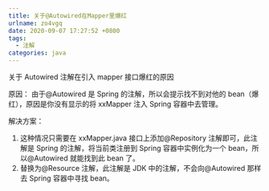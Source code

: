 ```yaml
---
title: 关于@Autowired在Mapper里爆红
urlname: zo4vgq
date: 2020-09-07 17:27:52 +0800
tags:
  - 注解
categories: java
---
```


关于 Autowired 注解在引入 mapper 接口爆红的原因

<!--more-->

原因：
由于@Autowired 是 Spring 的注解，所以会提示找不到对他的 bean（爆红），原因是你没有显示的将 xxMapper 注入 Spring 容器中去管理。

解决方案：

1. 这种情况只需要在 xxMapper.java 接口上添加@Repository 注解即可，此注解是 Spring 的注解，将当前类注册到 Spring 容器中实例化为一个 bean，所以@Autowired 就能找到此 bean 了。
1. 替换为@Resource 注解，此注解是 JDK 中的注解，不会向@Autowired 那样去 Spring 容器中寻找 bean。
